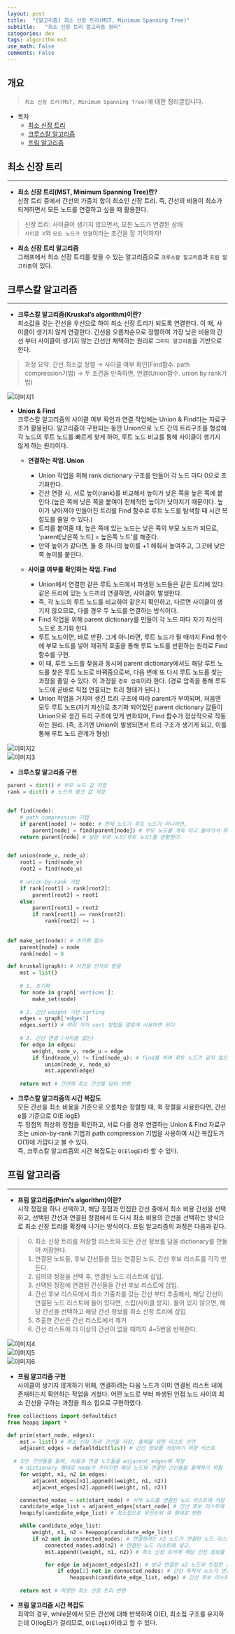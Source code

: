 ```yaml
---
layout: post
title:  "[알고리즘] 최소 신장 트리(MST, Minimum Spanning Tree)"
subtitle:   "최소 신장 트리 알고리즘 정리"
categories: dev
tags: algorithm mst
use_math: False
comments: False
---
```


## 개요
> `최소 신장 트리(MST, Minimum Spanning Tree)`에 대한 정리글입니다.

- 목차
	- [최소 신장 트리](#최소-신장-트리) 
    - [크루스칼 알고리즘](#크루스칼-알고리즘)
    - [프림 알고리즘](#프림-알고리즘)


## 최소 신장 트리
---

* __최소 신장 트리(MST, Minimum Spanning Tree)란?__  
신장 트리 중에서 간선의 가중치 합이 최소인 신장 트리. 즉, 간선의 비용이 최소가 되게하면서 모든 노드를 연결하고 싶을 때 활용한다.  
> 신장 트리: 사이클이 생기지 않으면서, 모든 노드가 연결된 상태  
> `사이클 X`와 `모든 노드가 연결`이라는 조건을 잘 기억하자!  

* __최소 신장 트리 알고리즘__  
그래프에서 최소 신장 트리를 찾을 수 있는 알고리즘으로 `크루스칼 알고리즘`과 `프림 알고리즘`이 있다.  


## 크루스칼 알고리즘
---

* __크루스칼 알고리즘(Kruskal’s algorithm)이란?__  
최소값을 갖는 간선을 우선으로 하여 최소 신장 트리가 되도록 연결한다. 이 때, 사이클이 생기지 않게 연결한다. 간선을 오름차순으로 정렬하여 가장 낮은 비용의 간선 부터 사이클이 생기지 않는 간선만 채택하는 원리로 `그리디 알고리즘`을 기반으로 한다.
> 과정 요약: 간선 최소값 정렬 → 사이클 여부 확인(Find함수. path compression기법) → 두 조건을 만족하면, 연결(Union함수. union by rank기법)  

![이미지1](https://jsim6342.github.io/assets/img/dev/algorithm/2021-05-02-dev-algorithm-mst-picture1.png)

* __Union  & Find__  
크루스칼 알고리즘의 사이클 여부 확인과 연결 작업에는 Union & Find라는 자료구조가 활용된다. 알고리즘이 구현되는 동안 Union으로 노드 간의 트리구조를 형성해 각 노드의 루트 노드를 빠르게 찾게 하여, 루트 노드 비교를 통해 사이클이 생기지 않게 하는 원리이다.  

  - __연결하는 작업. Union__  
    + Union 작업을 위해 rank dictionary 구조를 만들어 각 노드 마다 0으로 초기화한다.  
    + 간선 연결 시, 서로 높이(rank)를 비교해서 높이가 낮은 쪽을 높은 쪽에 붙인다.(높은 쪽에 낮은 쪽을 붙여야 전체적인 높이가 낮아지기 때문이다. 높이가 낮아져야 만들어진 트리를 Find 함수로 루트 노드를 탐색할 때 시간 복잡도를 줄일 수 있다.)  
    + 트리를 붙여줄 때, 높은 쪽에 있는 노드는 낮은 쪽의 부모 노드가 되므로, 'parent[낮은쪽 노드] = 높은쪽 노드'를 해준다.  
    + 만약 높이가 같다면, 둘 중 하나의 높이를 +1 해줘서 높여주고, 그곳에 낮은 쪽 높이를 붙인다.  

  - __사이클 여부를 확인하는 작업. Find__  
    + Union에서 연결한 같은 루트 노드에서 파생된 노드들은 같은 트리에 있다. 같은 트리에 있는 노드끼리 연결하면, 사이클이 발생한다.  
    + 즉, 각 노드의 루트 노드를 비교하여 같은지 확인하고, 다르면 사이클이 생기지 않으므로, 다를 경우 두 노드를 연결하는 방식이다.  
    + Find 작업을 위해 parent dictionary를 만들어 각 노드 마다 자기 자신의 노드로 초기화 한다.  
    + 루트 노드이면, 바로 반환. 그게 아니라면, 루트 노드가 될 때까지 Find 함수에 부모 노드를 넣어 재귀적 호출을 통해 루트 노드를 반환하는 원리로 Find 함수를 구현.  
    + 이 때, 루트 노드를 찾음과 동시에 parent dictionary에서도 해당 루트 노드를 찾은 루트 노드로 바꿔줌으로써, 다음 번에 또 다시 루트 노드를 찾는 과정을 줄일 수 있다. 이 과정을 `경로 압축`이라 한다. (경로 압축을 통해 루트 노드에 곧바로 직접 연결되는 트리 형태가 된다.)  
    + Union 작업을 거치며 생긴 트리 구조에 따라 parent가 부여되며, 처음엔 모두 루트 노드(자기 자신)로 초기화 되어있던 parent dictionary 값들이 Union으로 생긴 트리 구조에 맞게 변화되며, Find 함수가 정상적으로 작동하는 원리. (즉, 초기엔 Union이 발생되면서 트리 구조가 생기게 되고, 이를 통해 루트 노드 관계가 형성)  

![이미지2](https://jsim6342.github.io/assets/img/dev/algorithm/2021-05-02-dev-algorithm-mst-picture2.png)  
![이미지3](https://jsim6342.github.io/assets/img/dev/algorithm/2021-05-02-dev-algorithm-mst-picture3.png)  

* __크루스칼 알고리즘 구현__  

```python  
parent = dict() # 부모 노드 값 저장
rank = dict() # 노드의 랭크 값 저장


def find(node):
    # path compression 기법
    if parent[node] != node: # 현재 노드가 루트 노드가 아니라면, 
        parent[node] = find(parent[node]) # 부모 노드를 계속 타고 올라가서 루트 노드를 부모 노드에 넣고,
    return parent[node] # 넣은 부모 노드(루트 노드)를 반환한다.


def union(node_v, node_u):
    root1 = find(node_v)
    root2 = find(node_u)
    
    # union-by-rank 기법
    if rank[root1] > rank[root2]:
        parent[root2] = root1
    else:
        parent[root1] = root2
        if rank[root1] == rank[root2]:
            rank[root2] += 1
    
    
def make_set(node): # 초기화 함수
    parent[node] = node
    rank[node] = 0

def kruskal(graph): # 사전을 인자로 받음
    mst = list()
    
    # 1. 초기화
    for node in graph['vertices']:
        make_set(node)
    
    # 2. 간선 weight 기반 sorting
    edges = graph['edges']
    edges.sort() # 여러 가지 sort 방법을 알맞게 사용하면 된다.
    
    # 3. 간선 연결 (사이클 없는)
    for edge in edges:
        weight, node_v, node_u = edge
        if find(node_v) != find(node_u): # find를 하여 루트 노드가 같지 않으면 union을 해준다.
            union(node_v, node_u)
            mst.append(edge)
    
    return mst # 간선에 최소 간선을 담아 반환
```  

* __크루스칼 알고리즘의 시간 복잡도__  
모든 간선을 최소 비용을 기준으로 오름차순 정렬할 때, 퀵 정렬을 사용한다면, 간선 e를 기준으로 O(E logE)  
두 정점의 최상위 정점을 확인하고, 서로 다를 경우 연결하는 Union & Find 자료구조는 union-by-rank 기법과 path compression 기법을 사용하여 시간 복잡도가 O(1)애 가깝다고 볼 수 있다.  
즉, 크루스칼 알고리즘의 시간 복잡도는 `O(ElogE)`라 할 수 있다.  


## 프림 알고리즘
---

* __프림 알고리즘(Prim's algorithm)이란?__  
시작 정점을 하나 선택하고, 해당 정점과 인접한 간선 중에서 최소 비용 간선을 선택하고, 선택된 간선과 연결된 정점에서 또 다시 최소 비용의 간선을 선택하는 방식으로 최소 신장 트리를 확장해 나가는 방식이다. 프림 알고리즘의 과정은 다음과 같다.
> 0. 최소 신장 트리를 저장할 리스트와 모든 간선 정보를 담을 dictionary를 만들어 저장한다.  
> 1. 연결된 노드들, 후보 간선들을 담는 연결된 노드, 간선 후보 리스트를 각각 만든다.  
> 2. 임의의 정점을 선택 후, 연결된 노드 리스트에 삽입.  
> 3. 선택된 정점에 연결된 간선들을 간선 후보 리스트에 삽입.  
> 4. 간선 후보 리스트에서 최소 가중치를 갖는 간선 부터 추출해서, 해당 간선이 연결된 노드 리스트에 들어 있다면, 스킵(사이클 방지). 들어 있지 않으면, 해당 간선을 선택하고 해당 간선 정보를 최소 신장 트리에 삽입  
> 5. 추출한 간선은 간선 리스트에서 제거  
> 6. 간선 리스트에 더 이상의 간선이 없을 때까지 4~5번을 반복한다.  

![이미지4](https://jsim6342.github.io/assets/img/dev/algorithm/2021-05-02-dev-algorithm-mst-picture4.png)  
![이미지5](https://jsim6342.github.io/assets/img/dev/algorithm/2021-05-02-dev-algorithm-mst-picture5.png)  
![이미지6](https://jsim6342.github.io/assets/img/dev/algorithm/2021-05-02-dev-algorithm-mst-picture6.png)  


* __프림 알고리즘 구현__  
사이클이 생기지 않게하기 위해, 연결하려는 다음 노드가 이미 연결된 리스트 내에 존재하는지 확인하는 작업을 거쳤다.
어떤 노드로 부터 파생된 인접 노드 사이의 최소 간선을 구하는 과정을 최소 힙으로 구현하였다.  

```python  
from collections import defaultdict
from heapq import *

def prim(start_node, edges):
	mst = list() # 최소 신장 트리 간선을 저장, 출력을 위한 리스트 선언
	adjacent_edges = defaultdict(list) # 간선 정보를 저장하기 위한 리스트
	
  # 모든 간선들을 돌며, 비용과 연결 노드들을 adjacent_edges에 저장
	# dictionary 형태로 node가 주어지면 해당 노드와 연결된 간선들을 출력하기 위함
	for weight, n1, n2 in edges: 
		adjacent_edges[n1].appned((weight, n1, n2))
		adjacent_edges[n2].appned((weight, n1, n2))

	connected_nodes = set(start_node) # 시작 노드를 연결된 노드 리스트에 저장
	candidate_edge_list = adjacent_edges[start_node] # 간선 후보 리스트에 시작 노드와 연결된 간선들 저장
	heapify(candidate_edge_list) # 최소힙으로 우선순위 큐 형태로 변환

	while candidate_edge_list:
		weight, n1, n2 = heappop(candidate_edge_list)
		if n2 not in connected_nodes: # 연결하려는 n2 노드가 연결된 노드 리스트에 없다면,(사이클X)
			connected_nodes.add(n2) # 연결된 노드 리스트에 넣고,
			mst.append((weight, n1, n2)) # 최소 신장 트리에 해당 간선 정보를 넣는다.

			for edge in adjacent_edges[n2]: # 방금 연결한 n2 노드와 인접한 간선 정보를 돌며
				if edge[2] not in connected_nodes: # 간선 목적지 노드가 연결된 노드 리스트에 없으면(사이클X)
					heappush(candidate_edge_list, edge) # 간선 후보 리스트에 넣어 while문을 돌게 한다.
 
	return mst # 저장된 최소 신장 트리 반환
```  

* __프림 알고리즘 시간 복잡도__  
최악의 경우, while문에서 모든 간선에 대해 반복하여 O(E), 최소힙 구조를 유지하는데 O(logE)가 걸리므로, `O(ElogE)`이라고 할 수 있다.  